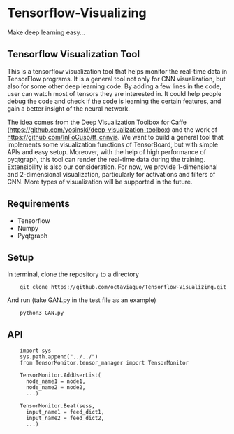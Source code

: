 # Tensorflow-Visualizing
Make deep learning easy...
## Tensorflow Visualization Tool
This is a tensorflow visualization tool that helps monitor the real-time data in TensorFlow programs. It is a general tool not only for CNN visualization, but also for some other deep learning code. By adding a few lines in the code, user can watch most of tensors they are interested in. It could help people debug the code and check if the code is learning the certain features, and gain a better insight of the neural network. 

The idea comes from the Deep Visualization Toolbox for Caffe (https://github.com/yosinski/deep-visualization-toolbox) and  the work of https://github.com/InFoCusp/tf_cnnvis. We want to build a general tool that implements some visualization functions of TensorBoard, but with simple APIs and easy setup. Moreover, with the help of high performance of pyqtgraph, this tool can render the real-time data during the training. 
Extensibility is also our consideration. For now, we provide 1-dimensional and 2-dimensional visualization, particularly for activations and filters of CNN. More types of visualization will be supported in the future.

## Requirements
* Tensorflow
* Numpy
* Pyqtgraph

## Setup
In terminal, clone the repository to a directory
```
    git clone https://github.com/octaviaguo/Tensorflow-Visualizing.git
```
And run (take GAN.py in the test file as an example)
```
    python3 GAN.py
```

## API
```
    import sys
    sys.path.append("../../")
    from TensorMonitor.tensor_manager import TensorMonitor
```
```
    TensorMonitor.AddUserList(
      node_name1 = node1,
      node_name2 = node2,
      ...)
```
```
    TensorMonitor.Beat(sess, 
      input_name1 = feed_dict1,
      input_name2 = feed_dict2, 
      ...)
```
 
